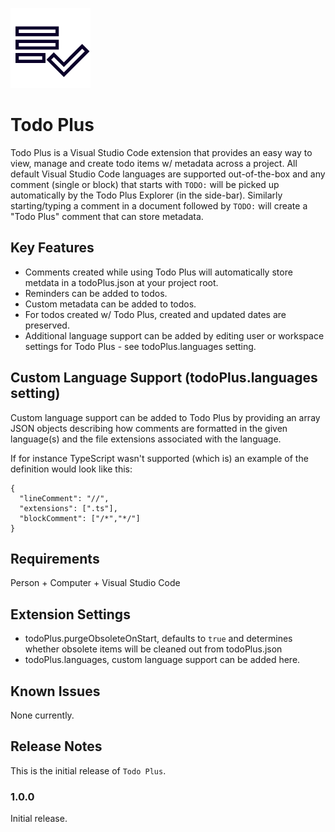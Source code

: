 ![Todo Plus](media/icon.png)

# Todo Plus

Todo Plus is a Visual Studio Code extension that provides an easy way to view, manage and create todo items w/ metadata across a project. All default Visual Studio Code languages are supported out-of-the-box and any comment (single or block) that starts with `TODO:` will be picked up automatically by the Todo Plus Explorer (in the side-bar). Similarly starting/typing a comment in a document followed by `TODO:` will create a "Todo Plus" comment that can store metadata.

## Key Features
- Comments created while using Todo Plus will automatically store metdata in a todoPlus.json at your project root.
- Reminders can be added to todos.
- Custom metadata can be added to todos.
- For todos created w/ Todo Plus, created and updated dates are preserved.
- Additional language support can be added by editing user or workspace settings for Todo Plus - see todoPlus.languages setting.

## Custom Language Support (todoPlus.languages setting)
Custom language support can be added to Todo Plus by providing an array JSON objects describing how comments are formatted in the given language(s) and the file extensions associated with the language.

If for instance TypeScript wasn't supported (which is) an example of the definition would look like this:
```
{
  "lineComment": "//",
  "extensions": [".ts"],
  "blockComment": ["/*","*/"]
}
```

## Requirements
Person + Computer + Visual Studio Code

## Extension Settings

- todoPlus.purgeObsoleteOnStart, defaults to `true` and determines whether obsolete items will be cleaned out from todoPlus.json
- todoPlus.languages, custom language support can be added here.

## Known Issues

None currently.

## Release Notes

This is the initial release of `Todo Plus`.

### 1.0.0

Initial release.
